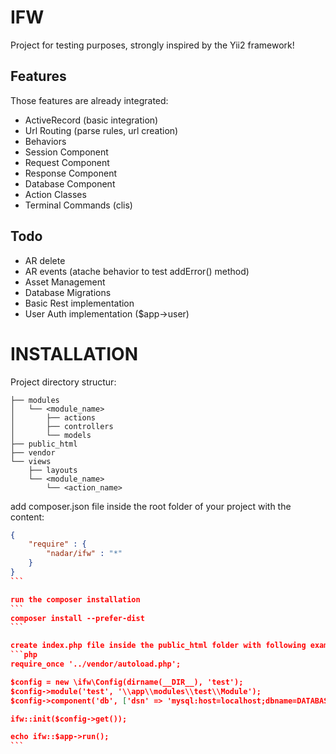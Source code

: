 IFW
====
Project for testing purposes, strongly inspired by the Yii2 framework!

Features
--------

Those features are already integrated:

- ActiveRecord (basic integration)
- Url Routing (parse rules, url creation)
- Behaviors
- Session Component
- Request Component
- Response Component
- Database Component
- Action Classes
- Terminal Commands (clis)

Todo
----

- AR delete
- AR events (atache behavior to test addError() method)
- Asset Management
- Database Migrations
- Basic Rest implementation
- User Auth implementation ($app->user)

INSTALLATION
============

Project directory structur:
```
├── modules
│   └── <module_name>
│       ├── actions
│       ├── controllers
│       └── models
├── public_html
├── vendor
└── views
    ├── layouts
    └── <module_name>
        └── <action_name>
```

add composer.json file inside the root folder of your project with the content:
````json
{
    "require" : {
        "nadar/ifw" : "*"
    }
}
```

run the composer installation
```
composer install --prefer-dist
```

create index.php file inside the public_html folder with following example content:
```php
require_once '../vendor/autoload.php';

$config = new \ifw\Config(dirname(__DIR__), 'test');
$config->module('test', '\\app\\modules\\test\\Module');
$config->component('db', ['dsn' => 'mysql:host=localhost;dbname=DATABASE', 'user' => 'USERNAME', 'password' => 'PASSWORD']);

ifw::init($config->get());

echo ifw::$app->run();
```
